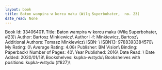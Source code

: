 ```yaml
---
layout: book
title: Baton wampira w korcu maku (Wilq Superbohater,  no. 23)
date_read: None
---
```


Book Id: 33406401\ 
Title: Baton wampira w korcu maku (Wilq Superbohater, #23)\ 
Author: Bartosz Minkiewicz\ 
Author l-f: Minkiewicz, Bartosz\ 
Additional Authors: Tomasz Minkiewicz\ 
ISBN: \ 
ISBN13: 9788393384570\ 
My Rating: 0\ 
Average Rating: 4.08\ 
Publisher: BM Vision\ 
Binding: Paperback\ 
Number of Pages: 40\ 
Year Published: 2016\ 
Date Read: \ 
Date Added: 2020/01/18\ 
Bookshelves: kupka-wstydu\ 
Bookshelves with positions: kupka-wstydu (#827)\ 

